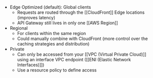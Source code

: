 - Edge Optimized (default): Global clients
	- Requests are routed through the [[CloudFront]] Edge locations (improves latency)
	- API Gateway still lives in only one [[AWS Region]]
- Regional
	- For clients within the same region
	- Could manually combine with CloudFront (more control over the caching strategies and distribution)
- Private
	- Can only be accessed from your [[VPC (Virtual Private Cloud)]] using an interface VPC endpoint ([[ENI (Elastic Network Interfaces)]])
	- Use a resource policy to define access
